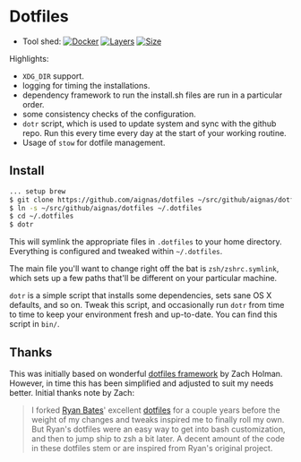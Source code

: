 # Dotfiles

* Tool shed: [![Docker](https://github.com/aignas/dotfiles/actions/workflows/shed.yaml/badge.svg)](https://github.com/aignas/dotfiles/actions/workflows/shed.yaml) [![Layers](https://img.shields.io/microbadger/layers/aignas/shed)](https://hub.docker.com/r/aignas/shed) [![Size](https://img.shields.io/docker/image-size/aignas/shed)](https://hub.docker.com/r/aignas/shed)

Highlights:
- `XDG_DIR` support.
- logging for timing the installations.
- dependency framework to run the install.sh files are run in a particular order.
- some consistency checks of the configuration.
- `dotr` script, which is used to update system and sync with the github repo.
  Run this every time every day at the start of your working routine.
- Usage of `stow` for dotfile management.

## Install

```sh
... setup brew
$ git clone https://github.com/aignas/dotfiles ~/src/github/aignas/dotfiles
$ ln -s ~/src/github/aignas/dotfiles ~/.dotfiles
$ cd ~/.dotfiles
$ dotr
```

This will symlink the appropriate files in `.dotfiles` to your home directory.
Everything is configured and tweaked within `~/.dotfiles`.

The main file you'll want to change right off the bat is `zsh/zshrc.symlink`,
which sets up a few paths that'll be different on your particular machine.

`dotr` is a simple script that installs some dependencies, sets sane OS X
defaults, and so on. Tweak this script, and occasionally run `dotr` from time to
time to keep your environment fresh and up-to-date. You can find this script in
`bin/`.

## Thanks

This was initially based on wonderful [dotfiles
framework](https://github.com/holman/dotfiles) by Zach Holman.  However, in
time this has been simplified and adjusted to suit my needs better.  Initial
thanks note by Zach:

> I forked [Ryan Bates](http://github.com/ryanb)' excellent
> [dotfiles](http://github.com/ryanb/dotfiles) for a couple years before the
> weight of my changes and tweaks inspired me to finally roll my own. But Ryan's
> dotfiles were an easy way to get into bash customization, and then to jump
> ship to zsh a bit later. A decent amount of the code in these dotfiles stem
> or are inspired from Ryan's original project.
